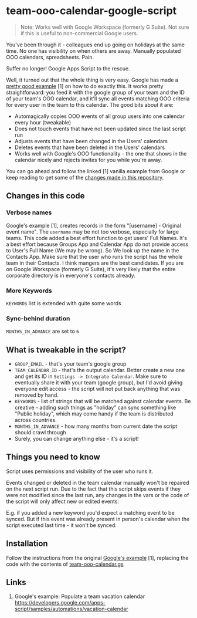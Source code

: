# team-ooo-calendar-google-script

> Note: Works well with Google Workspace (formerly G Suite). Not sure if this is useful to non-commercial Google users. 

You've been through it - colleagues end up going on holidays at the same time. No one has visibility on when others are away. Manually populated OOO calendars, spreadsheets. Pain.

Suffer no longer! Google Apps Script to the rescue.

Well, it turned out that the whole thing is very easy. Google has made a [pretty good example](https://developers.google.com/apps-script/samples/automations/vacation-calendar) [1] on how to do exactly this. It works pretty straightforward: you feed it with the google group of your team and the ID of your team's OOO calendar, and it'll sync all events matching OOO criteria for every user in the team to this calendar. The good bits about it are:

* Automagically copies OOO events of all group users into one calendar every hour (tweakable)
* Does not touch events that have not been updated since the last script run
* Adjusts events that have been changed in the Users' calendars
* Deletes events that have been deleted in the Users' calendars
* Works well with Google's OOO functionality - the one that shows in the calendar nicely and rejects invites for you while you're away.

You can go ahead and follow the linked [1] vanilla example from Google or keep reading to get some of the [changes made in this repository](#changes-in-this-code).

## Changes in this code

### Verbose names

Google's example [1], creates records in the form "[username] - Original event name". The `username` may be not too verbose, especially for large teams.
This code added a best effort function to get users' Full Names. It's a best effort because Groups App and Calendar App do not provide access to User's Full Name (We may be wrong). So We look up the name in the Contacts App. Make sure that the user who runs the script has the whole team in their Contacts. I think mangers are the best candidates. If you are on Google Workspace (formerly G Suite), it's very likely that the entire corporate directory is in everyone's contacts already.

### More Keywords

`KEYWORDS` list is extended with quite some words

### Sync-behind duration

`MONTHS_IN_ADVANCE` are set to `6`

## What is tweakable in the script?

* `GROUP_EMAIL` - that's your team's google group
* `TEAM_CALENDAR_ID` - that's the output calendar. Better create a new one and get its ID in `Settings -> Integrate Calendar`. Make sure to eventually share it with your team (google group), but I'd avoid giving everyone edit access - the script will not put back anything that was removed by hand.
* `KEYWORDS` - list of strings that will be matched against calendar events. Be creative - adding such things as "holiday" can sync something like "Public holiday", which may come handy if the team is distributed across countries.
* `MONTHS_IN_ADVANCE` - how many months from current date the script should crawl through
* Surely, you can change anything else - it's a script!

## Things you need to know

Script uses permissions and visibility of the user who runs it.

Events changed or deleted in the team calendar manually won't be repaired on the next script run. Due to the fact that this script skips events if they were not modified since the last run, any changes in the vars or the code of the script will only affect new or edited events:

E.g. if you added a new keyword you'd expect a matching event to be synced. But if this event was already present in person's calendar when the script executed last time - it won't be synced.

## Installation

Follow the instructions from the original [Google's example](https://developers.google.com/apps-script/samples/automations/vacation-calendar) [1], replacing the code with the contents of [team-ooo-calendar.gs](team-ooo-calendar.gs)

## Links

1. Google's example: Populate a team vacation calendar https://developers.google.com/apps-script/samples/automations/vacation-calendar

